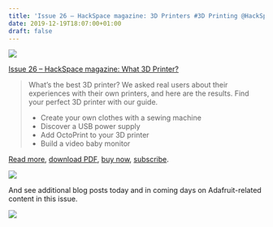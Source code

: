 ```yaml
---
title: 'Issue 26 – HackSpace magazine: 3D Printers #3D Printing @HackSpaceMag'
date: 2019-12-19T18:07:00+01:00
draft: false
---
```


![](https://cdn-blog.adafruit.com/uploads/2019/12/HS-25-1.png)

[Issue 26 – HackSpace magazine: What 3D Printer?](https://hackspace.raspberrypi.org/issues/26)

> What’s the best 3D printer? We asked real users about their experiences with their own printers, and here are the results. Find your perfect 3D printer with our guide.
> 
> *   Create your own clothes with a sewing machine
> *   Discover a USB power supply
> *   Add OctoPrint to your 3D printer
> *   Build a video baby monitor

[Read more](https://hackspace.raspberrypi.org/issues/25), [download PDF](https://hackspace.raspberrypi.org/issues/26/pdf), [buy now](https://store.rpipress.cc/collections/hackspace-magazine/products/hackspace-magazine-26), [subscribe](https://raspberrypipress.imbmsubscriptions.com/hackspace-magazine/).

![](https://cdn-blog.adafruit.com/uploads/2019/12/Free-CPX-600x345.jpg)

And see additional blog posts today and in coming days on Adafruit-related content in this issue.

![](https://cdn-blog.adafruit.com/uploads/2019/12/HackSpace-Banner-26.png)